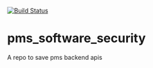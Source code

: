
[![Build Status](https://dev.azure.com/mabrahamjohn/pms%20-Devops%20Agile/_apis/build/status%2Fmelvinabjohn.pms_software_security?branchName=main)](https://dev.azure.com/mabrahamjohn/pms%20-Devops%20Agile/_build/latest?definitionId=2&branchName=main)

# pms_software_security
A repo to save pms backend apis
